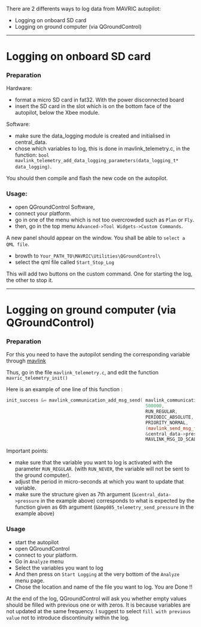 There are 2 differents ways to log data from MAVRIC autopilot:
- Logging on onboard SD card
- Logging on ground computer (via QGroundControl)

---

# Logging on onboard SD card

### Preparation
Hardware:
- format a micro SD card in fat32. With the power disconnected board 
- insert the SD card in the slot which is on the bottom face of the autopilot, below the Xbee module.

Software: 
- make sure the data_logging module is created and initialised in central_data. 
- chose which variables to log, this is done in mavlink_telemetry.c, in the function: 
`bool mavlink_telemetry_add_data_logging_parameters(data_logging_t* data_logging)`.

You should then compile and flash the new code on the autopilot.

### Usage:
* open QGroundControl Software, 
* connect your platform.
* go in one of the menu which is not too overcrowded such as `Plan` or `Fly`. 
* then, go in the top menu `Advanced->Tool Widgets->Custom Commands`. 

A new panel should appear on the window. You shall be able to `select a QML file`.
* browth to `Your_PATH_TO\MAVRIC\Utilities\QGroundControl\` 
* select the qml file called `Start_Stop_Log`

This will add two buttons on the custom command. One for starting the log, the other to stop it.

---

# Logging on ground computer (via QGroundControl)

### Preparation

For this you need to have the autopilot sending the corresponding variable through [mavlink](https://github.com/lis-epfl/mavlink)

Thus, go in the file `mavlink_telemetry.c`, and edit the function `mavric_telemetry_init()`

Here is an example of one line of this function :
```cpp
init_success &= mavlink_communication_add_msg_send( mavlink_communication, 
                                                    500000, 
                                                    RUN_REGULAR,  
                                                    PERIODIC_ABSOLUTE, 
                                                    PRIORITY_NORMAL,
                                                    (mavlink_send_msg_function_t)&bmp085_telemetry_send_pressure,
                                                    &central_data->pressure, 
                                                    MAVLINK_MSG_ID_SCALED_PRESSURE	);// ID 29
```

Important points:
- make sure that the variable you want to log is activated with the parameter `RUN_REGULAR`. (with `RUN_NEVER`, the variable will not be sent to the ground computer). 
- adjust the period in micro-seconds at which you want to update that variable.
- make sure the structure given as 7th argument (`&central_data->pressure` in the example above) corresponds to what is expected by the function given as 6th argument (`&bmp085_telemetry_send_pressure` in the example above)

### Usage
* start the autopilot
* open QGroundControl 
* connect to your platform. 
* Go in `Analyze` menu
* Select the variables you want to log
* And then press on `Start Logging` at the very bottom of the `Analyze` menu page.
* Chose the location and name of the file you want to log.
You are Done !!

At the end of the log, QGroundControl will ask you whether empty values should be filled with previous one or with zeros. It is because variables are not updated at the same frequency. I suggest to select `fill with previous value` not to introduce discontinuity within the log.
